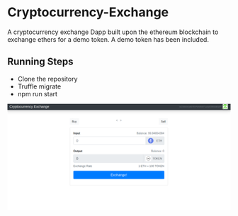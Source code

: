 # Cryptocurrency-Exchange
A cryptocurrency exchange Dapp built upon the ethereum blockchain to exchange ethers for a demo token. A demo token has been included.
## Running Steps
* Clone the repository
* Truffle migrate
* npm run start
<img src="src/screenshot.png"/>
